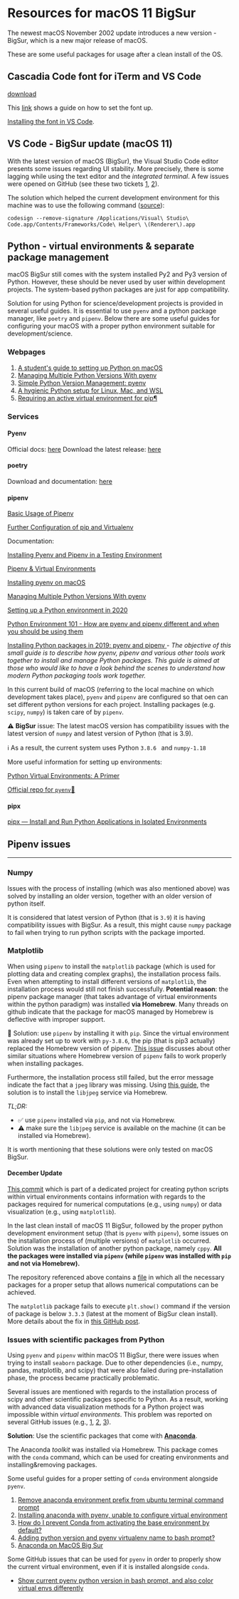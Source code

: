 # Resources for macOS 11 BigSur

The newest macOS November 2002 update introduces a new version - BigSur, which is a new major release of macOS.

These are some useful packages for usage after a clean install of the OS.

## Cascadia Code font for iTerm and VS Code

[download](https://github.com/microsoft/cascadia-code/releases)

This [link](https://www.hack-the-planet.net/2019/09/28/cascadia-font-for-macos-terminal/) shows a guide on how to set the font up.

[Installing the font in VS Code](https://github.com/microsoft/cascadia-code/wiki/Installing-Cascadia-Code).

## VS Code - BigSur update (macOS 11)

With the latest version of macOS (BigSur), the Visual Studio Code editor presents some issues regarding UI stability. More precisely, there is some lagging while using the text editor and the *integrated terminal*. A few issues were opened on GitHub (see these two tickets [1](https://github.com/microsoft/vscode/issues/107103), [2](https://github.com/microsoft/vscode/issues/105446)).

The solution which helped the current development environment for this machine was to use the following command ([source](https://github.com/microsoft/vscode/issues/105446#issuecomment-727537602)):

```shell
codesign --remove-signature /Applications/Visual\ Studio\ Code.app/Contents/Frameworks/Code\ Helper\ \(Renderer\).app
```

## Python - virtual environments & separate package management

macOS BigSur still comes with the system installed Py2 and Py3 version of Python. However, these should be never used by user within development projects. The system-based python packages are just for app compatibility.

Solution for using Python for science/development projects is provided in several useful guides. It is essential to use `pyenv` and a python package manager, like `poetry` and `pipenv`. Below there are some useful guides for configuring your macOS with a proper python environment suitable for development/science.

### Webpages

1. [A student's guide to setting up Python on macOS
](https://sarimabbas.com/blog/python)
2. [Managing Multiple Python Versions With pyenv
](https://realpython.com/intro-to-pyenv/#why-not-use-system-python)
3. [Simple Python Version Management: pyenv
](https://github.com/pyenv/pyenv#homebrew-on-macos)
4. [A hygienic Python setup for Linux, Mac, and WSL
](https://read.acloud.guru/my-python-setup-77c57a2fc4b6)
5. [Requiring an active virtual environment for pip¶
](https://docs.python-guide.org/dev/pip-virtualenv/)

### Services

#### Pyenv

Official docs: [here](https://github.com/pyenv/pyenv)
Download the latest release: [here](https://github.com/pyenv/pyenv/releases/tag/v1.2.21)

#### poetry

Download and documentation: [here](https://python-poetry.org/docs/)

#### pipenv

[Basic Usage of Pipenv](https://pipenv.pypa.io/en/latest/basics/#)

[Further Configuration of pip and Virtualenv](https://docs.python-guide.org/dev/pip-virtualenv/)


Documentation:
 
[Installing Pyenv and Pipenv in a Testing Environment](https://medium.com/@chris_birch/installing-pyenv-and-pipenv-to-easily-manage-python-dependencies-19735ce5dfb0#:~:text=Pipenv%20combines%20Pip%20with%20virtual,of%20Python%20for%20each%20project.&text=pipenv%20install%20is%20used%20to,add%20them%20to%20the%20Pipfile.)

[Pipenv & Virtual Environments](https://pipenv.pypa.io/en/latest/install/#installing-packages-for-your-project)

[Installing pyenv on macOS](https://binx.io/blog/2019/04/12/installing-pyenv-on-macos/)


[Managing Multiple Python Versions With pyenv](https://realpython.com/intro-to-pyenv/)

[Setting up a Python environment in 2020](https://dev.to/py3course/setting-up-a-python-environment-in-2020-3e9e)

[Python Environment 101 - How are pyenv and pipenv different and when you should be using them](https://towardsdatascience.com/python-environment-101-1d68bda3094d#f3ad)

[Installing Python packages in 2019: pyenv and pipenv
](https://gioele.io/pyenv-pipenv) - *The objective of this small guide is to describe how pyenv, pipenv and various other tools work together to install and manage Python packages. This guide is aimed at those who would like to have a look behind the scenes to understand how modern Python packaging tools work together.*


In this current build of macOS (referring to the local machine on which development takes place), `pyenv` and `pipenv` are configured so that oen can set different python versions for each project. Installing packages (e.g. `scipy`, `numpy`) is taken care of by `pipenv`. 

⚠️ **BigSur** issue: The latest macOS version has compatibility issues with the latest version of `numpy` and latest version of Python (that is 3.9).

ℹ️ As a result, the current system uses Python `3.8.6 ` and `numpy-1.18`

More useful information for setting up environments:

[Python Virtual Environments: A Primer](https://realpython.com/python-virtual-environments-a-primer/)

[Official repo for `pyenv`🚀](https://github.com/pyenv/pyenv#advanced-configuration)


#### pipx

[pipx — Install and Run Python Applications in Isolated Environments](https://pipxproject.github.io/pipx/)


## Pipenv issues
___

### Numpy

Issues with the process of installing (which was also mentioned above) was solved by installing an older version, together with an older version of python itself.

It is considered that latest version of Python (that is `3.9`) it is having compatibility issues with BigSur. As a result, this might cause `numpy` package to fail when trying to run python scripts with the package imported.

### Matplotlib

When using `pipenv` to install the `matplotlib` package (which is used for plotting data and creating complex graphs), the installation process fails. Even when attempting to install different versions of `matplotlib`, the installation process would still not finish successfully. 
**Potential reason**: the pipenv package manager (that takes advantage of virtual environments within the python paradigm) was installed **via Homebrew**. Many threads on github indicate that the package for macOS managed by Homebrew is deflective with improper support.

🌟 Solution: use `pipenv` by installing it with `pip`. Since the virtual environment was already set up to work with `py-3.8.6`, the pip (that is pip3 actually) replaced the Homebrew version of pipenv. [This issue](https://github.com/pypa/pipenv/issues/1169) discusses about other similar situations where Homebrew version of `pipenv` fails to work properly when installing packages.

Furthermore, the installation process still failed, but the error message indicate the fact that a `jpeg` library was missing. Using [this guide](https://stackoverflow.com/questions/64884415/cant-install-matplotlib-on-macos-big-sur), the solution is to install the `libjpeg` service via Homebrew.

*TL;DR:*

* ✅ use `pipenv` installed via `pip`, and not via Homebrew.
* ⚠️ make sure the `libjpeg` service is available on the machine (it can be installed via Homebrew).

It is worth mentioning that these solutions were only tested on macOS BigSur.

#### December Update

[This commit](https://github.com/basavyr/python-pyenv-pipenv/commit/faf07dcbc65b82aae0e419599315b176480f9a00) which is part of a dedicated project for creating python scripts within virtual environments contains information with regards to the packages required for numerical computations (e.g., using `numpy`) or data visualization (e.g., using `matplotlib`).

In the last clean install of macOS 11 BigSur, followed by the proper python development environment setup (that is `pyenv` with `pipenv`), some issues on the installation process of (multiple versions) of `matplotlib` occurred. Solution was the installation of another python package, namely `cppy`. **All the packages were installed via `pipenv` (while `pipenv` was installed with `pip` and not via Homebrew).**

The repository referenced above contains a [file](https://github.com/basavyr/python-pyenv-pipenv/blob/main/code/collage-maker/py_pckgs_info) in which all the necessary packages for a proper setup that allows numerical computations can be achieved.

The `matplotlib` package fails to execute `plt.show()` command if the version of package is below `3.3.3` (latest at the moment of BigSur clean install). More details about the fix in [this GitHub post](https://github.com/matplotlib/matplotlib/issues/18953).

### Issues with scientific packages from Python

Using `pyenv` and `pipenv` within macOS 11 BigSur, there were issues when trying to install `seaborn` package. Due to other dependencies (i.e., numpy, pandas, matplotlib, and scipy) that were also failed during pre-installation phase, the process became practically problematic.

Several issues are mentioned with regards to the installation process of scipy and other scientific packages specific to Python. As a result, working with advanced data visualization methods for a Python project was impossible within *virtual environments*. This problem was reported on several GitHub issues (e.g., [1](https://github.com/scipy/scipy/issues/13102), [2](https://github.com/numpy/numpy/issues/17784), [3](https://github.com/pypa/pipenv/issues/4564)).

**Solution**: Use the scientific packages that come with [**Anaconda**](https://www.anaconda.com/).

The Anaconda *toolkit* was installed via Homebrew. This package comes with the `conda` command, which can be used for creating environments and installing&removing packages.

Some useful guides for a proper setting of `conda` environment alongside `pyenv`.

1. [Remove anaconda environment prefix from ubuntu terminal command prompt](https://stackoverflow.com/questions/42674401/remove-anaconda-environment-prefix-from-ubuntu-terminal-command-prompt)
2. [Installing anaconda with pyenv, unable to configure virtual environment](https://stackoverflow.com/questions/58044214/installing-anaconda-with-pyenv-unable-to-configure-virtual-environment/58045893#:~:text=Both%20pyenv%20and%20conda%20are,using%20these%20two%20tools%20together.)
3. [How do I prevent Conda from activating the base environment by default?](https://stackoverflow.com/questions/54429210/how-do-i-prevent-conda-from-activating-the-base-environment-by-default/57974390#57974390)
4. [Adding python version and pyenv virtualenv name to bash prompt?](https://stackoverflow.com/questions/49655329/adding-python-version-and-pyenv-virtualenv-name-to-bash-prompt)
5. [Anaconda on MacOS Big Sur
](https://aungzanbaw.medium.com/anaconda-on-macos-big-sur-8ae860a74c7a)

Some GitHub issues that can be used for `pyenv` in order to properly show the current virtual environment, even if it is installed alongside `conda`.

* [Show current pyenv python version in bash prompt, and also color virtual envs differently
](https://gist.github.com/frnhr/dba7261bcb6970cf6121)